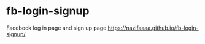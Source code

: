 # fb-login-signup
Facebook log in page and sign up page
https://nazifaaaa.github.io/fb-login-signup/
